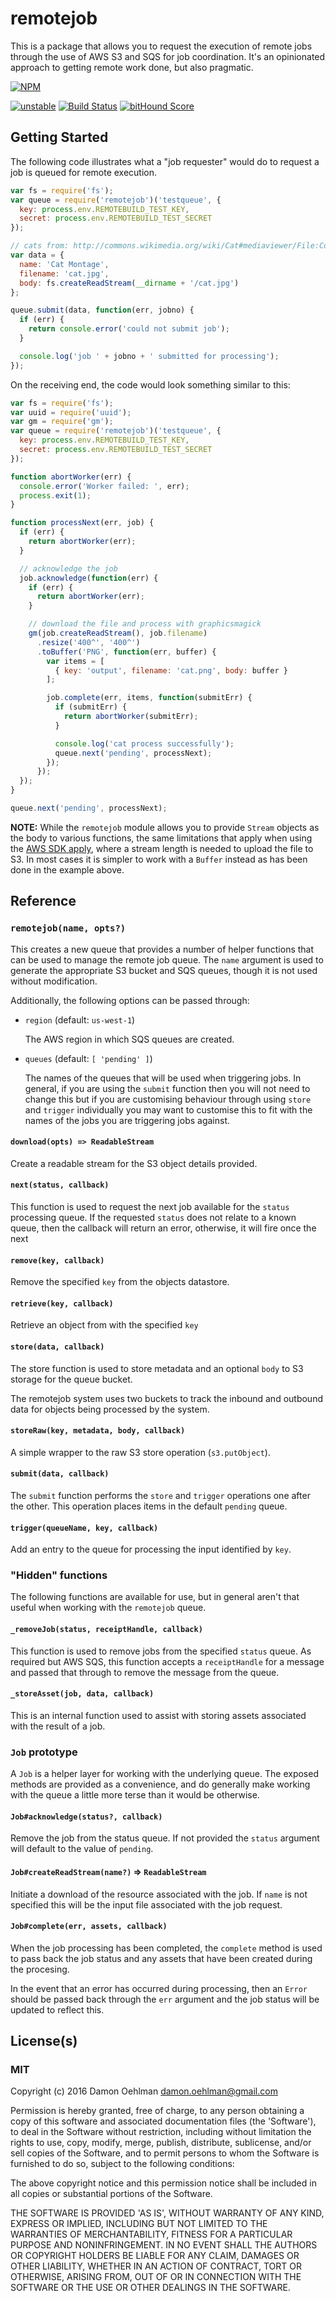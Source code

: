 
# remotejob

This is a package that allows you to request the execution of remote jobs
through the use of AWS S3 and SQS for job coordination.  It's an opinionated
approach to getting remote work done, but also pragmatic.


[![NPM](https://nodei.co/npm/remotejob.png)](https://nodei.co/npm/remotejob/)

[![unstable](https://img.shields.io/badge/stability-unstable-yellowgreen.svg)](https://github.com/dominictarr/stability#unstable) [![Build Status](https://api.travis-ci.org/DamonOehlman/remotejob.svg?branch=master)](https://travis-ci.org/DamonOehlman/remotejob) [![bitHound Score](https://www.bithound.io/github/DamonOehlman/remotejob/badges/score.svg)](https://www.bithound.io/github/DamonOehlman/remotejob) 

## Getting Started

The following code illustrates what a "job requester" would do to request a job
is queued for remote execution.

```js
var fs = require('fs');
var queue = require('remotejob')('testqueue', {
  key: process.env.REMOTEBUILD_TEST_KEY,
  secret: process.env.REMOTEBUILD_TEST_SECRET
});

// cats from: http://commons.wikimedia.org/wiki/Cat#mediaviewer/File:Collage_of_Six_Cats-01.jpg
var data = {
  name: 'Cat Montage',
  filename: 'cat.jpg',
  body: fs.createReadStream(__dirname + '/cat.jpg')
};

queue.submit(data, function(err, jobno) {
  if (err) {
    return console.error('could not submit job');
  }

  console.log('job ' + jobno + ' submitted for processing');
});

```

On the receiving end, the code would look something similar to this:

```js
var fs = require('fs');
var uuid = require('uuid');
var gm = require('gm');
var queue = require('remotejob')('testqueue', {
  key: process.env.REMOTEBUILD_TEST_KEY,
  secret: process.env.REMOTEBUILD_TEST_SECRET
});

function abortWorker(err) {
  console.error('Worker failed: ', err);
  process.exit(1);
}

function processNext(err, job) {
  if (err) {
    return abortWorker(err);
  }

  // acknowledge the job
  job.acknowledge(function(err) {
    if (err) {
      return abortWorker(err);
    }

    // download the file and process with graphicsmagick
    gm(job.createReadStream(), job.filename)
      .resize('400^', '400^')
      .toBuffer('PNG', function(err, buffer) {
        var items = [
          { key: 'output', filename: 'cat.png', body: buffer }
        ];

        job.complete(err, items, function(submitErr) {
          if (submitErr) {
            return abortWorker(submitErr);
          }

          console.log('cat process successfully');
          queue.next('pending', processNext);
        });
      });
  });
}

queue.next('pending', processNext);

```

__NOTE:__ While the `remotejob` module allows you to provide `Stream` objects
as the body to various functions, the same limitations that apply when using
the [AWS SDK apply](https://github.com/aws/aws-sdk-js/issues/94), where a
stream length is needed to upload the file to S3.  In most cases it is simpler
to work with a `Buffer` instead as has been done in the example above.

## Reference

### `remotejob(name, opts?)`

This creates a new queue that provides a number of helper functions that can be
used to manage the remote job queue.  The `name` argument is used to generate
the appropriate S3 bucket and SQS queues, though it is not used without
modification.

Additionally, the following options can be passed through:

- `region` (default: `us-west-1`)

  The AWS region in which SQS queues are created.

- `queues` (default: `[ 'pending' ]`)

  The names of the queues that will be used when triggering jobs. In general,
  if you are using the `submit` function then you will not need to change this
  but if you are customising behaviour through using `store` and `trigger`
  individually you may want to customise this to fit with the names of the
  jobs you are triggering jobs against.

#### `download(opts) => ReadableStream`

Create a readable stream for the S3 object details provided.

#### `next(status, callback)`

This function is used to request the next job available for the `status`
processing queue. If the requested `status` does not relate to a known
queue, then the callback will return an error, otherwise, it will
fire once the next

#### `remove(key, callback)`

Remove the specified `key` from the objects datastore.

#### `retrieve(key, callback)`

Retrieve an object from with the specified `key`

#### `store(data, callback)`

The store function is used to store metadata and an optional `body` to
S3 storage for the queue bucket.

The remotejob system uses two buckets to track the inbound and outbound
data for objects being processed by the system.

#### `storeRaw(key, metadata, body, callback)`

A simple wrapper to the raw S3 store operation (`s3.putObject`).

#### `submit(data, callback)`

The `submit` function performs the `store` and `trigger` operations
one after the other.  This operation places items in the default
`pending` queue.

#### `trigger(queueName, key, callback)`

Add an entry to the queue for processing the input identified by `key`.

### "Hidden" functions

The following functions are available for use, but in general aren't that
useful when working with the `remotejob` queue.

#### `_removeJob(status, receiptHandle, callback)`

This function is used to remove jobs from the specified `status` queue.
As required but AWS SQS, this function accepts a `receiptHandle` for a
message and passed that through to remove the message from the queue.

#### `_storeAsset(job, data, callback)`

This is an internal function used to assist with storing assets associated
with the result of a job.

### `Job` prototype

A `Job` is a helper layer for working with the underlying queue. The exposed
methods are provided as a convenience, and do generally make working with
the queue a little more terse than it would be otherwise.

#### `Job#acknowledge(status?, callback)`

Remove the job from the status queue.  If not provided the `status` argument
will default to the value of `pending`.

#### `Job#createReadStream(name?)` => `ReadableStream`

Initiate a download of the resource associated with the job. If
`name` is not specified this will be the input file associated with
the job request.

#### `Job#complete(err, assets, callback)`

When the job processing has been completed, the `complete` method is
used to pass back the job status and any assets that have been created
during the procesing.

In the event that an error has occurred during processing, then an
`Error` should be passed back through the `err` argument and the job
status will be updated to reflect this.

## License(s)

### MIT

Copyright (c) 2016 Damon Oehlman <damon.oehlman@gmail.com>

Permission is hereby granted, free of charge, to any person obtaining
a copy of this software and associated documentation files (the
'Software'), to deal in the Software without restriction, including
without limitation the rights to use, copy, modify, merge, publish,
distribute, sublicense, and/or sell copies of the Software, and to
permit persons to whom the Software is furnished to do so, subject to
the following conditions:

The above copyright notice and this permission notice shall be
included in all copies or substantial portions of the Software.

THE SOFTWARE IS PROVIDED 'AS IS', WITHOUT WARRANTY OF ANY KIND,
EXPRESS OR IMPLIED, INCLUDING BUT NOT LIMITED TO THE WARRANTIES OF
MERCHANTABILITY, FITNESS FOR A PARTICULAR PURPOSE AND NONINFRINGEMENT.
IN NO EVENT SHALL THE AUTHORS OR COPYRIGHT HOLDERS BE LIABLE FOR ANY
CLAIM, DAMAGES OR OTHER LIABILITY, WHETHER IN AN ACTION OF CONTRACT,
TORT OR OTHERWISE, ARISING FROM, OUT OF OR IN CONNECTION WITH THE
SOFTWARE OR THE USE OR OTHER DEALINGS IN THE SOFTWARE.
